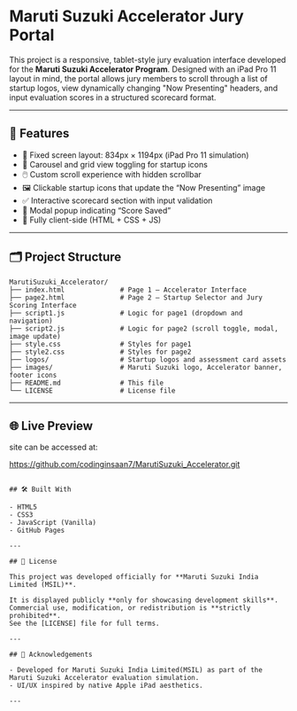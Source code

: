 
# Maruti Suzuki Accelerator Jury Portal

This project is a responsive, tablet-style jury evaluation interface developed for the **Maruti Suzuki Accelerator Program**. Designed with an iPad Pro 11 layout in mind, the portal allows jury members to scroll through a list of startup logos, view dynamically changing "Now Presenting" headers, and input evaluation scores in a structured scorecard format.

---

## 📱 Features

- 🎯 Fixed screen layout: 834px × 1194px (iPad Pro 11 simulation)
- 🧩 Carousel and grid view toggling for startup icons
- 🖱️ Custom scroll experience with hidden scrollbar
- 🖼️ Clickable startup icons that update the “Now Presenting” image
- ✅ Interactive scorecard section with input validation
- 📩 Modal popup indicating “Score Saved”
- 🧪 Fully client-side (HTML + CSS + JS)

---

## 🗂️ Project Structure

```
MarutiSuzuki_Accelerator/
├── index.html              # Page 1 – Accelerator Interface
├── page2.html              # Page 2 – Startup Selector and Jury Scoring Interface
├── script1.js              # Logic for page1 (dropdown and navigation)
├── script2.js              # Logic for page2 (scroll toggle, modal, image update)
├── style.css               # Styles for page1
├── style2.css              # Styles for page2
├── logos/                  # Startup logos and assessment card assets
├── images/                 # Maruti Suzuki logo, Accelerator banner, footer icons
├── README.md               # This file
└── LICENSE                 # License file
```

---

## 🌐 Live Preview 

site can be accessed at:

https://github.com/codinginsaan7/MarutiSuzuki_Accelerator.git

```

## 🛠️ Built With

- HTML5
- CSS3
- JavaScript (Vanilla)
- GitHub Pages

---

## 📜 License

This project was developed officially for **Maruti Suzuki India Limited (MSIL)**.

It is displayed publicly **only for showcasing development skills**.  
Commercial use, modification, or redistribution is **strictly prohibited**.  
See the [LICENSE] file for full terms.

---

## 🤝 Acknowledgements

- Developed for Maruti Suzuki India Limited(MSIL) as part of the Maruti Suzuki Accelerator evaluation simulation.
- UI/UX inspired by native Apple iPad aesthetics.

---
